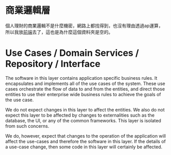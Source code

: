 # 商業邏輯層

個人理財的商業邏輯不是什麼機密，網路上都找得到，也沒有理由透過ap運算，所以我放[前端](https://github.com/Chuiantw1212/econ-sense-vitepress/tree/econ-sense-vite-press/components/calculator)去了，這也是為什麼這個資料夾是空的。

# Use Cases / Domain Services / Repository / Interface

The software in this layer contains application specific business rules. It encapsulates and implements all of the use cases of the system. These use cases orchestrate the flow of data to and from the entities, and direct those entities to use their enterprise wide business rules to achieve the goals of the use case.

We do not expect changes in this layer to affect the entities. We also do not expect this layer to be affected by changes to externalities such as the database, the UI, or any of the common frameworks. This layer is isolated from such concerns.

We do, however, expect that changes to the operation of the application will affect the use-cases and therefore the software in this layer. If the details of a use-case change, then some code in this layer will certainly be affected.